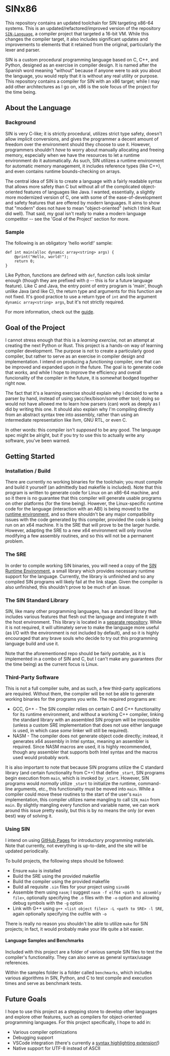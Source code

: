 # SINx86

This repository contains an updated toolchain for SIN targeting x86-64 systems. This is an updated/refactored/improved version of the repository [`SIN-Language`](http://github.com/rlannon/SIN-Language), a compiler project that targeted a 16-bit VM. While this changes the compiler target, it also includes significant updates and improvements to elements that it retained from the original, particularly the lexer and parser.

SIN is a custom procedural programming language based on C, C++, and Python, designed as an exercise in compiler design. It is named after the Spanish word meaning "without" because if anyone were to ask you about the language, you would reply that it is without any real utility or purpose. This repository contains a compiler for SIN with an x86 target; while I may add other architectures as I go on, x86 is the sole focus of the project for the time being.

## About the Language

### Background

SIN is very C-like; it is strictly procedural, utilizes strict type safety, doesn't allow implicit conversions, and gives the programmer a decent amount of freedom over the environment should they choose to use it. However, programmers shouldn't *have* to worry about manually allocating and freeing memory, especially when we have the resources to let a runtime environment do it automatically. As such, SIN utilizes a runtime environment for automatic memory management, it includes reference types (like C++), and even contains runtime bounds-checking on arrays.

The central idea of SIN is to create a language with a fairly readable syntax that allows more safety than C but without all of the complicated object-oriented features of languages like Java. I wanted, essentially, a slightly more modernized version of C, one with some of the ease-of-development and safety features that are offered by modern languages. It aims to show that "modern" does not have to mean "object-oriented" (which I think Rust did well). That said, my goal isn't really to make a modern language competitor -- see the 'Goal of the Project' section for more.

### Sample

The following is an obligatory 'hello world!' sample:

    def int main(alloc dynamic array<string> args) {
        @print("Hello, world!");
        return 0;
    }

Like Python, functions are defined with `def`, function calls look similar enough (though they are prefixed with `@` -- this is for a future language feature). Like C and Java, the entry point of entry program is 'main', though unlike Java (and like C), the return type and arguments for this function are not fixed. It's good practice to use a return type of `int` and the argument `dynamic array<string> args`, but it's not strictly required.

For more information, check out the [guide](Basic%20Syntax.md).

## Goal of the Project

I cannot stress enough that this is a *learning exercise,* not an attempt at creating the next Python or Rust. This project is a hands-on way of learning compiler development. The purpose is not to create a particularly good compiler, but rather to serve as an exercise in compiler design and implementation. I intend on producing a *functioning* compiler, one that can be improved and expanded upon in the future. The goal is to generate code that *works,* and while I hope to improve the efficiency and overall funcionality of the compiler in the future, it is somewhat bodged together right now.

The fact that it's a learning exercise should explain why I decided to write a parser by hand, instead of using yacc/lex/bison/some other tool; doing so would not have allowed me to learn how parsers (can) work as deeply as I did by writing this one. It should also explain why I'm compiling directly from an abstract syntax tree into assembly, rather than using an intermediate representation like llvm, GNU RTL, or even C.

In other words: this compiler isn't *supposed* to be any good. The language spec might be alright, but if you try to use this to actually write any software, you've been warned.

## Getting Started

### Installation / Build

There are currently no working binaries for the toolchain; you must compile and build it yourself (an admittedly bad makefile is included). Note that this program is written to generate code for Linux on an x86-64 machine, and so it there is no guarantee that this compiler will generate usable programs on other platforms (for the time being). However, the Linux-specific runtime code for the language (interaction with an ABI) is being moved to the [runtime environment](https://github.com/rlannon/SRE), and so there shouldn't be any major compatibility issues with the code generated by this compiler, provided the code is being run on an x64 machine. It is the SRE that will prove to be the larger hurdle. However, adapting the SRE to a new x64 environment will only involve modifying a few assembly routines, and so this will not be a permanent problem.

### The SRE

In order to compile working SIN binaries, you will need a copy of the [SIN Runtime Environment](https://github.com/rlannon/SRE), a small library which provides necessary runtime support for the language. Currently, the library is unfinished and so any compiled SIN programs will likely fail at the link stage. Given the compiler is also unfinished, this shouldn't prove to be much of an issue.

### The SIN Standard Library

SIN, like many other programming languages, has a standard library that includes various features that flesh out the language and integrate it with the host environment. This library is located in a [separate repository](https://github.com/rlannon/sinstdlib). While it is not required, it will ultimately serve to make the language more useful (as I/O with the environment is not included by default), and so it is highly encouraged that any brave souls who decide to try out this programming language build and use it.

Note that the aforementioned repo should be fairly portable, as it is implemented in a combo of SIN and C, but I can't make any guarantees (for the time being) as the current focus is Linux.

### Third-Party Software

This is not a full compiler suite, and as such, a few third-party applications are required. Without them, the compiler will be not be able to generate working binaries for the programs you write. The required programs are:

* GCC, G++ - The SIN compiler relies on certain C and C++ functionality for its runtime environment, and without a working C++ compiler, linking the standard library with an assembled SIN program will be impossible (unless a custom SRE implementation that does not use either language is used, in which case *some* linker will still be required).
* NASM - The compiler does not generate object code directly; instead, it generates x64 assembly in Intel syntax, meaning an assembler is required. Since NASM macros are used, it is highly recommended, though any assembler that supports both Intel syntax and the macros used would probably work.

It is also important to note that because SIN programs utilize the C standard library (and certain functionality from C++) that define `_start`, SIN programs begin execution from `main`, which is invoked by `_start`. However, SIN programs would *normally* utilize `_start` to initialize the runtime, command-line arguments, etc., this functionality must be moved into `main`. While a compiler could move these routines to the start of the user's `main` implementation, this compiler utilizes name mangling to call `SIN_main` from `main`. By slightly mangling every function and variable name, we can work around this issue pretty easily, but this is by no means the only (or even best) way of solving it.

### Using SIN

I intend on using [GitHub Pages](rlannon.github.com/SINx86) for introductory programming materials. Note that currently, not everything is up-to-date, and the site will be updated periodically.

To build projects, the following steps should be followed:

* Ensure `make` is installed
* Build the SRE using the provided makefile
* Build the compiler using the provided makefile
* Build all requisite `.sin` files for your project using `sinx86`
* Assemble them using `nasm`; I suggest `nasm -f elf64 <path to assembly file>`, optionally specifying the `.o` files with the `-o` option and allowing debug symbols with the `-g` option
* Link with G++ using `g++ <list object files> -L <path to SRE> -l SRE`, again optionally specifying the outfile with `-o`

There is really no reason you shouldn't be able to utilize `make` for SIN projects; in fact, it would probably make your life quite a bit easier.

#### Language Samples and Benchmarks

Included with this project are a folder of various sample SIN files to test the compiler's functionality. They can also serve as general syntax/usage references.

Within the samples folder is a folder called `benchmarks`, which includes various algorithms in SIN, Python, and C to test compile and execution times and serve as benchmark tests.

## Future Goals

I hope to use this project as a stepping stone to develop other languages and explore other features, such as compilers for object-oriented programming languages. For this project specifically, I hope to add in:

* Various compiler optimizations
* Debugging support
* VSCode integration (there's currently a [syntax highlighting extension!](https://github.com/rlannon/vscode-sin-lang))
* Native support for UTF-8 instead of ASCII
